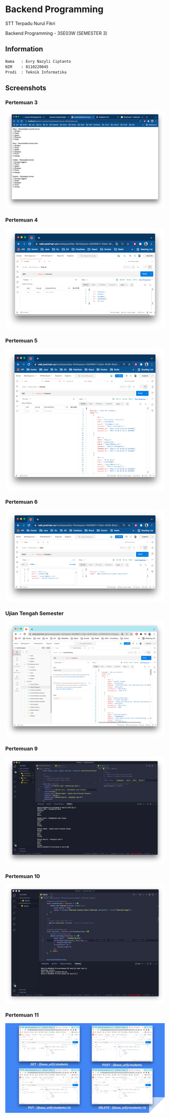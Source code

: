 # Backend Programming

STT Terpadu Nurul Fikri

Backend Programming - 3SE03W (SEMESTER 3)

## Information

```bash
Nama   : Evry Nazyli Ciptanto
NIM    : 0110220045
Prodi  : Teknik Informatika
```

## Screenshots
### Pertemuan 3
![picture](task/pertemuan-3/ss3.png)
### Pertemuan 4
![picture](task/pertemuan-4/GET%20-%20FindAll.png)
### Pertemuan 5
![picture](task/pertemuan-5/Find%20All.png)
### Pertemuan 6
![picture](task/pertemuan-6/Save%20-%20validation%20nim.png)
### Ujian Tengah Semester
![picture](task/UTS/1.1%20Get%20All%20Resource.png)
### Pertemuan 9
![picture](task/pertemuan-9/ss.png)
### Pertemuan 10
![picture](task/pertemuan-10/ss.png)
### Pertemuan 11
![picture](task/pertemuan-11/ss.png)
